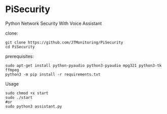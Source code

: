 # PiSecurity
Python Network Security With Voice Assistant

clone:
```
git clone https://github.com/JTMonitoring/PiSecurity
cd PiSecurity
```

prerequisites:
```
sudo apt-get install python-pyaudio python3-pyaudio mpg321 python3-tk ffmpeg
python3 -m pip install -r requirements.txt
```

Usage
```
sudo chmod +x start
sudo ./start
#or
sudo python3 assistant.py
```

